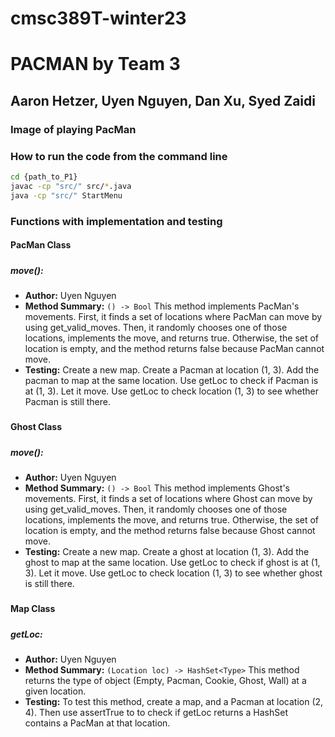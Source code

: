 # cmsc389T-winter23
# PACMAN by Team 3
## Aaron Hetzer, Uyen Nguyen, Dan Xu, Syed Zaidi

### Image of playing PacMan

### How to run the code from the command line
```bash
cd {path_to_P1}
javac -cp "src/" src/*.java
java -cp "src/" StartMenu
```

### Functions with implementation and testing
#### PacMan Class
#####
##### move():
- **Author:** Uyen Nguyen
- **Method Summary:** `() -> Bool`
This method implements PacMan's movements. First, it finds a set of locations where PacMan can move by using get_valid_moves. Then, it randomly chooses one of those locations, implements the move, and returns true. Otherwise, the set of location is empty, and the method returns false because PacMan cannot move.
- **Testing:** Create a new map. Create a Pacman at location (1, 3). Add the pacman to map at the same location. Use getLoc to check if Pacman is at (1, 3). Let it move. Use getLoc to check location (1, 3) to see whether Pacman is still there.
#####
#####
#### Ghost Class
#####
##### move():
- **Author:** Uyen Nguyen
- **Method Summary:** `() -> Bool`
This method implements Ghost's movements. First, it finds a set of locations where Ghost can move by using get_valid_moves. Then, it randomly chooses one of those locations, implements the move, and returns true. Otherwise, the set of location is empty, and the method returns false because Ghost cannot move.
- **Testing:** Create a new map. Create a ghost at location (1, 3). Add the ghost to map at the same location. Use getLoc to check if ghost is at (1, 3). Let it move. Use getLoc to check location (1, 3) to see whether ghost is still there.
#####
#####
#### Map Class
#####
##### getLoc:
- **Author:** Uyen Nguyen
- **Method Summary:** `(Location loc) -> HashSet<Type>`
This method returns the type of object (Empty, Pacman, Cookie, Ghost, Wall) at a given location.
- **Testing:** To test this method, create a map, and a Pacman at location (2, 4). Then use assertTrue to to check if getLoc returns a HashSet contains a PacMan at that location.
#####
#####


